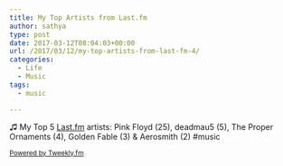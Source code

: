 ```yaml
---
title: My Top Artists from Last.fm
author: sathya
type: post
date: 2017-03-12T08:04:03+00:00
url: /2017/03/12/my-top-artists-from-last-fm-4/
categories:
  - Life
  - Music
tags:
  - music

---
```

♫ My Top 5 <a href="http://last.fm" target="_blank">Last.fm</a> artists: Pink Floyd (25), deadmau5 (5), The Proper Ornaments (4), Golden Fable (3) & Aerosmith (2) #music

<small><a href="https://tweekly.fm">Powered by Tweekly.fm</a></small>